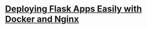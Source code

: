# [Deploying Flask Apps Easily with Docker and Nginx](https://ianlondon.github.io/blog/deploy-flask-docker-nginx/)
